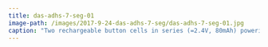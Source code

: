 ```yaml
---
title: das-adhs-7-seg-01
image-path: /images/2017-9-24-das-adhs-7-seg/das-adhs-7-seg-01.jpg
caption: "Two rechargeable button cells in series (=2.4V, 80mAh) powering a common cathode 7-segment LED display..."
---
```

